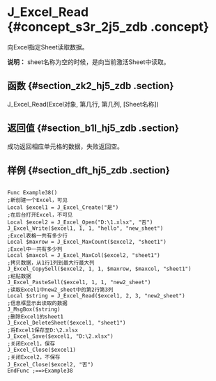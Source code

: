 # J\_Excel\_Read {#concept_s3r_2j5_zdb .concept}

向Excel指定Sheet读取数据。

**说明：** sheet名称为空的时候，是向当前激活Sheet中读取。

## 函数 {#section_zk2_hj5_zdb .section}

J\_Excel\_Read\(Excel对象, 第几行, 第几列, \[Sheet名称\]\)

## 返回值 {#section_b1l_hj5_zdb .section}

成功返回相应单元格的数据，失败返回空。

## 样例 {#section_dft_hj5_zdb .section}

```

Func Example38()
;新创建一个Excel，可见
Local $excel1 = J_Excel_Create("是")
;在后台打开Excel，不可见
Local $excel2 = J_Excel_Open("D:\1.xlsx", "否")
J_Excel_Write($excel1, 1, 1, "hello", "new_sheet")
;Excel表格一共有多少行
Local $maxrow = J_Excel_MaxCount($excel2, "sheet1")
;Excel中一共有多少列
Local $maxcol = J_Excel_MaxCol($excel2, "sheet1")
;拷贝数据，从1行1列到最大行最大列
J_Excel_CopySell($excel2, 1, 1, $maxrow, $maxcol, "sheet1")
;粘贴数据
J_Excel_PasteSell($excel1, 1, 1, "new2_sheet")
;读取Excel1中new2_sheet中的第2行第3列
Local $string = J_Excel_Read($excel1, 2, 3, "new2_sheet")
;信息框显示出读取的数据
J_MsgBox($string)
;删除Excel1的sheet1
J_Excel_DeleteSheet($excel1, "sheet1")
;将Excel1保存至D:\2.xlsx
J_Excel_Save($excel1, "D:\2.xlsx")
;关闭Excel1，保存
J_Excel_Close($excel1)
;关闭Excel2，不保存
J_Excel_Close($excel2, "否")
EndFunc ;==>Example38
```

